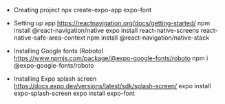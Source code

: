- Creating project
npx create-expo-app expo-font

- Setting up app
https://reactnavigation.org/docs/getting-started/
npm install @react-navigation/native
expo install react-native-screens react-native-safe-area-context
npm install @react-navigation/native-stack

- Installing Google fonts (Roboto)
https://www.npmjs.com/package/@expo-google-fonts/roboto
npm i @expo-google-fonts/roboto

- Installing Expo splash screen
https://docs.expo.dev/versions/latest/sdk/splash-screen/
expo install expo-splash-screen
expo install expo-font